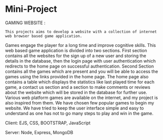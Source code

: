 # Mini-Project

GAMING WEBSITE :

    This projects aims to develop a website with a collection of internet web browser based game application.
    
Games engage the player for a long time and improve cognitive skills. This web based game application is divided into two sections. First section contains all the websites for the sign up of a new user and storing the details in the database, then the login page with user authentication which redirects to the home page on successful authentication. Second Section contains all the games which are present and you will be able to access the games using the links provided in the home page. The home page also contains a table which displays the statistics like last played time for each game, a contact us section and a section to make comments or reviews about the website which will be stored in the database for further use. Various web platform games are available on the internet, and my project is also inspired from them. We have chosen few popular games to begin my website. We have tried to keep the user interface simple and easy to understand as one has not to go many steps to play and win in the game. 

Client: EJS, CSS, BOOTSTRAP, JavaScript

Server: Node, Express, MongoDB